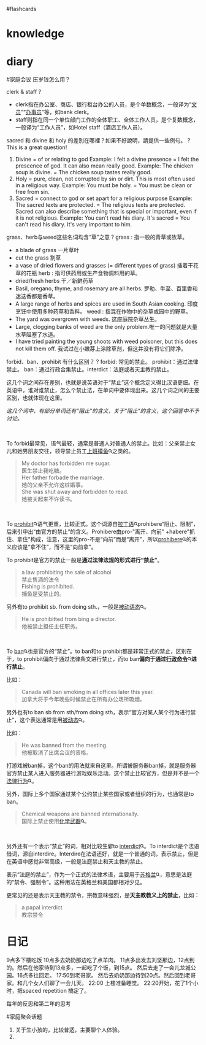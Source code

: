 #flashcards 

# knowledge


# diary

#家庭会议  压岁钱怎么用？


clerk & staff
?
-   clerk指在办公室、商店、银行柜台办公的人员，是个单数概念，一般译为“[文员](https://zhidao.baidu.com/search?word=%CE%C4%D4%B1)”“[办事员](https://zhidao.baidu.com/search?word=%B0%EC%CA%C2%D4%B1)”等，如bank clerk。
-   staff则指在同一个单位部门工作的全体职工、全体工作人员，是个复数概念，一般译为“工作人员”，如Hotel staff（酒店工作人员）。 <!--SR:!2023-01-25,3,250-->


sacred 和 divine 和 holy 的差別在哪裡？如果不好說明，請提供一些例句。
?
This is a great question! 
1. Divine = of or relating to god Example: I felt a divine presence = I felt the prescence of god. It can also mean really good. Example: The chicken soup is divine. = The chicken soup tastes really good.  
2. Holy = pure, clean, not corrupted by sin or dirt. This is most often used in a religious way. Example: You must be holy. = You must be clean or free from sin. 
3. Sacred = connect to god or set apart for a religious purpose Example: The sacred texts are protected. = The religious texts are protected. Sacred can also describe something that is special or important, even if it is not religious. Example: You can't read his diary. It's sacred = You can't read his diary. It's very important to him. <!--SR:!2023-01-25,3,250-->

grass、herb与weed这些名词均含“草”之意
?
grass : 指一般的青草或牧草。
-   a blade of grass  一片草叶
-   cut the grass  割草
-   a vase of dried flowers and grasses (= different types of grass)  插着干花草的花瓶
herb : 指可供药用或生产食物调料用的草。
-   dried/fresh herbs  干／新鲜药草
-   Basil, oregano, thyme, and rosemary are all herbs.  罗勒、牛至、百里香和迷迭香都是香草。
-   A large range of herbs and spices are used in South Asian cooking.  印度烹饪中使用多种药草和香料。
weed : 指混在作物中的杂草或园中的野草。
-   The yard was overgrown with weeds.  这座庭院杂草丛生。
-   Large, clogging banks of weed are the only problem.唯一的问题就是大量水草阻塞了水道。
-   I have tried painting the young shoots with weed poisoner, but this does not kill them off.  我试过在小嫩芽上涂除草剂，但这并没有将它们除净。 <!--SR:!2023-01-25,3,250-->


forbid、ban、prohibit 有什么区别？
?
forbid: 常见的禁止。 prohibit：通过法律禁止。 ban：通过行政合集禁止。interdict：法庭或者天主教的禁止。
<span class="RichText ztext CopyrightRichText-richText css-1g0fqss" options="[object Object]" itemprop="text"><p data-first-child="" data-pid="QSCe6nVI">这几个词之间存在差别，也就是说英语对于“禁止”这个概念定义得比汉语更细。在英语中，谁对谁禁止，怎么个禁止法，在单词中要体现出来。这几个词之间的主要区别，也就体现在这里。</p><p data-pid="YNieWO3t"><i>这几个词中，有部分单词还有“阻止”的含义，关于“阻止”的含义，这个回答中不予讨论。</i></p><p class="ztext-empty-paragraph"><br></p><p data-pid="R150DFL5">To forbid最常见，语气最轻，通常是普通人对普通人的禁止。比如：父亲禁止女儿和她男朋友交往，领导禁止员工<span><a class="RichContent-EntityWord css-pgtd2j" data-za-not-track-link="true" href="https://www.zhihu.com/search?q=%E4%B8%8A%E7%8F%AD%E6%91%B8%E9%B1%BC&amp;search_source=Entity&amp;hybrid_search_source=Entity&amp;hybrid_search_extra=%7B%22sourceType%22%3A%22answer%22%2C%22sourceId%22%3A2472665774%7D" target="_blank">上班摸鱼<svg width="10px" height="10px" viewBox="0 0 15 15" class="css-1dvsrp"><path d="M10.89 9.477l3.06 3.059a1 1 0 0 1-1.414 1.414l-3.06-3.06a6 6 0 1 1 1.414-1.414zM6 10a4 4 0 1 0 0-8 4 4 0 0 0 0 8z" fill="currentColor"></path></svg></a></span>之类的。</p><blockquote data-pid="Iwp90ccu">My doctor has forbidden me sugar. <br>医生禁止我吃糖。<br>Her father forbade the marriage. <br>她的父亲不允许这桩婚事。<br>She was shut away and forbidden to read.  <br>她被关起来不许读书。</blockquote><p class="ztext-empty-paragraph"><br></p><p data-pid="-iy-lFwy">To <span><a class="RichContent-EntityWord css-pgtd2j" data-za-not-track-link="true" href="https://www.zhihu.com/search?q=prohibit&amp;search_source=Entity&amp;hybrid_search_source=Entity&amp;hybrid_search_extra=%7B%22sourceType%22%3A%22answer%22%2C%22sourceId%22%3A2472665774%7D" target="_blank">prohibit<svg width="10px" height="10px" viewBox="0 0 15 15" class="css-1dvsrp"><path d="M10.89 9.477l3.06 3.059a1 1 0 0 1-1.414 1.414l-3.06-3.06a6 6 0 1 1 1.414-1.414zM6 10a4 4 0 1 0 0-8 4 4 0 0 0 0 8z" fill="currentColor"></path></svg></a></span>语气更重，比较正式。这个词源自<span><a class="RichContent-EntityWord css-pgtd2j" data-za-not-track-link="true" href="https://www.zhihu.com/search?q=%E6%8B%89%E4%B8%81%E8%AF%AD&amp;search_source=Entity&amp;hybrid_search_source=Entity&amp;hybrid_search_extra=%7B%22sourceType%22%3A%22answer%22%2C%22sourceId%22%3A2472665774%7D" target="_blank">拉丁语<svg width="10px" height="10px" viewBox="0 0 15 15" class="css-1dvsrp"><path d="M10.89 9.477l3.06 3.059a1 1 0 0 1-1.414 1.414l-3.06-3.06a6 6 0 1 1 1.414-1.414zM6 10a4 4 0 1 0 0-8 4 4 0 0 0 0 8z" fill="currentColor"></path></svg></a></span>prohibere“阻止、限制”，后来引申出“由官方的禁止”的含义。Prohibere由pro-"离开、向前" +habere"抓住、拿住"构成，注意，这里的pro-不是“向前”而是“离开”，所以<span><a class="RichContent-EntityWord css-pgtd2j" data-za-not-track-link="true" href="https://www.zhihu.com/search?q=prohibere&amp;search_source=Entity&amp;hybrid_search_source=Entity&amp;hybrid_search_extra=%7B%22sourceType%22%3A%22answer%22%2C%22sourceId%22%3A2472665774%7D" target="_blank">prohibere<svg width="10px" height="10px" viewBox="0 0 15 15" class="css-1dvsrp"><path d="M10.89 9.477l3.06 3.059a1 1 0 0 1-1.414 1.414l-3.06-3.06a6 6 0 1 1 1.414-1.414zM6 10a4 4 0 1 0 0-8 4 4 0 0 0 0 8z" fill="currentColor"></path></svg></a></span>的本义应该是“拿不住”，而不是“向前拿”。</p><p data-pid="Q2394TzC">To prohibit是官方的禁止一般是<b>通过法律法规的形式进行“禁止”</b>。</p><blockquote data-pid="Em4vD9Qz">a law prohibiting the sale of alcohol <br>禁止售酒的法令<br>Fishing is prohibited.  <br>捕鱼是受禁止的。</blockquote><p data-pid="8CVtqdFK">另外有to prohibit sb. from doing sth.，一般是<span><a class="RichContent-EntityWord css-pgtd2j" data-za-not-track-link="true" href="https://www.zhihu.com/search?q=%E8%A2%AB%E5%8A%A8%E8%AF%AD%E6%80%81&amp;search_source=Entity&amp;hybrid_search_source=Entity&amp;hybrid_search_extra=%7B%22sourceType%22%3A%22answer%22%2C%22sourceId%22%3A2472665774%7D" target="_blank">被动语态<svg width="10px" height="10px" viewBox="0 0 15 15" class="css-1dvsrp"><path d="M10.89 9.477l3.06 3.059a1 1 0 0 1-1.414 1.414l-3.06-3.06a6 6 0 1 1 1.414-1.414zM6 10a4 4 0 1 0 0-8 4 4 0 0 0 0 8z" fill="currentColor"></path></svg></a></span>。</p><blockquote data-pid="6Zq8E15z">He is prohibitted from bing a director.<br>他被禁止担任主任职务。</blockquote><p class="ztext-empty-paragraph"><br></p><p data-pid="W953jnHE">To <span><a class="RichContent-EntityWord css-pgtd2j" data-za-not-track-link="true" href="https://www.zhihu.com/search?q=ban&amp;search_source=Entity&amp;hybrid_search_source=Entity&amp;hybrid_search_extra=%7B%22sourceType%22%3A%22answer%22%2C%22sourceId%22%3A2472665774%7D" target="_blank">ban<svg width="10px" height="10px" viewBox="0 0 15 15" class="css-1dvsrp"><path d="M10.89 9.477l3.06 3.059a1 1 0 0 1-1.414 1.414l-3.06-3.06a6 6 0 1 1 1.414-1.414zM6 10a4 4 0 1 0 0-8 4 4 0 0 0 0 8z" fill="currentColor"></path></svg></a></span>也是官方的“禁止”。to ban和to prohibit都是非常正式的禁止，区别在于，to prohibit偏向于通过法律条文进行禁止，而to ban<b>偏向于通过<span><a class="RichContent-EntityWord css-pgtd2j" data-za-not-track-link="true" href="https://www.zhihu.com/search?q=%E8%A1%8C%E6%94%BF%E5%91%BD%E4%BB%A4&amp;search_source=Entity&amp;hybrid_search_source=Entity&amp;hybrid_search_extra=%7B%22sourceType%22%3A%22answer%22%2C%22sourceId%22%3A2472665774%7D" target="_blank">行政命令<svg width="10px" height="10px" viewBox="0 0 15 15" class="css-1dvsrp"><path d="M10.89 9.477l3.06 3.059a1 1 0 0 1-1.414 1.414l-3.06-3.06a6 6 0 1 1 1.414-1.414zM6 10a4 4 0 1 0 0-8 4 4 0 0 0 0 8z" fill="currentColor"></path></svg></a></span>进行禁止</b>。</p><p data-pid="s2Fhw9j9">比如：</p><blockquote data-pid="WIfcSd09">Canada will ban smoking in all offices later this year.  <br>加拿大将于今年晚些时候禁止在所有办公场所吸烟。</blockquote><p data-pid="sAUDZvbK">另外也有to ban sb from sth/from doing sth，表示“官方对某人某个行为进行禁止”，这个表达通常是用<span><a class="RichContent-EntityWord css-pgtd2j" data-za-not-track-link="true" href="https://www.zhihu.com/search?q=%E8%A2%AB%E5%8A%A8%E6%80%81&amp;search_source=Entity&amp;hybrid_search_source=Entity&amp;hybrid_search_extra=%7B%22sourceType%22%3A%22answer%22%2C%22sourceId%22%3A2472665774%7D" target="_blank">被动态<svg width="10px" height="10px" viewBox="0 0 15 15" class="css-1dvsrp"><path d="M10.89 9.477l3.06 3.059a1 1 0 0 1-1.414 1.414l-3.06-3.06a6 6 0 1 1 1.414-1.414zM6 10a4 4 0 1 0 0-8 4 4 0 0 0 0 8z" fill="currentColor"></path></svg></a></span>。</p><p data-pid="r74KgZWY">比如：</p><blockquote data-pid="Fe2au1IM">He was banned from the meeting. <br>他被取消了出席会议的资格。</blockquote><p data-pid="hR30ZNks">打游戏被ban掉，这个ban的用法就来自这里。所谓被服务器ban掉，就是服务器官方禁止某人进入服务器进行游戏娱乐活动。这个禁止比较官方，但是并不是一个<span><a class="RichContent-EntityWord css-pgtd2j" data-za-not-track-link="true" href="https://www.zhihu.com/search?q=%E6%B3%95%E5%BE%8B%E8%A1%8C%E4%B8%BA&amp;search_source=Entity&amp;hybrid_search_source=Entity&amp;hybrid_search_extra=%7B%22sourceType%22%3A%22answer%22%2C%22sourceId%22%3A2472665774%7D" target="_blank">法律行为<svg width="10px" height="10px" viewBox="0 0 15 15" class="css-1dvsrp"><path d="M10.89 9.477l3.06 3.059a1 1 0 0 1-1.414 1.414l-3.06-3.06a6 6 0 1 1 1.414-1.414zM6 10a4 4 0 1 0 0-8 4 4 0 0 0 0 8z" fill="currentColor"></path></svg></a></span>。</p><p data-pid="ZXcnFObD">另外，国际上多个国家通过某个公约禁止某些国家或者组织的行为，也通常是to ban。</p><blockquote data-pid="NS-Qj3m-">Chemical weapons are banned internationally. <br>国际上禁止使用<span><a class="RichContent-EntityWord css-pgtd2j" data-za-not-track-link="true" href="https://www.zhihu.com/search?q=%E5%8C%96%E5%AD%A6%E6%AD%A6%E5%99%A8&amp;search_source=Entity&amp;hybrid_search_source=Entity&amp;hybrid_search_extra=%7B%22sourceType%22%3A%22answer%22%2C%22sourceId%22%3A2472665774%7D" target="_blank">化学武器<svg width="10px" height="10px" viewBox="0 0 15 15" class="css-1dvsrp"><path d="M10.89 9.477l3.06 3.059a1 1 0 0 1-1.414 1.414l-3.06-3.06a6 6 0 1 1 1.414-1.414zM6 10a4 4 0 1 0 0-8 4 4 0 0 0 0 8z" fill="currentColor"></path></svg></a></span>。</blockquote><p class="ztext-empty-paragraph"><br></p><p data-pid="AxUx6LGH">另外还有一个表示“禁止”的词，相对比较生僻to <span><a class="RichContent-EntityWord css-pgtd2j" data-za-not-track-link="true" href="https://www.zhihu.com/search?q=interdict&amp;search_source=Entity&amp;hybrid_search_source=Entity&amp;hybrid_search_extra=%7B%22sourceType%22%3A%22answer%22%2C%22sourceId%22%3A2472665774%7D" target="_blank">interdict<svg width="10px" height="10px" viewBox="0 0 15 15" class="css-1dvsrp"><path d="M10.89 9.477l3.06 3.059a1 1 0 0 1-1.414 1.414l-3.06-3.06a6 6 0 1 1 1.414-1.414zM6 10a4 4 0 1 0 0-8 4 4 0 0 0 0 8z" fill="currentColor"></path></svg></a></span>。To interdict是个法语借词，源自interdire。Interdire在法语还好，就是一个普通的词，表示禁止，但是在英语中感觉非常高级，一般是法庭禁止和天主教的禁止。</p><p data-pid="Nhx8kQkj">表示“法庭的禁止”，作为一个正式的法律术语，主要用于<span><a class="RichContent-EntityWord css-pgtd2j" data-za-not-track-link="true" href="https://www.zhihu.com/search?q=%E8%8B%8F%E6%A0%BC%E5%85%B0&amp;search_source=Entity&amp;hybrid_search_source=Entity&amp;hybrid_search_extra=%7B%22sourceType%22%3A%22answer%22%2C%22sourceId%22%3A2472665774%7D" target="_blank">苏格兰<svg width="10px" height="10px" viewBox="0 0 15 15" class="css-1dvsrp"><path d="M10.89 9.477l3.06 3.059a1 1 0 0 1-1.414 1.414l-3.06-3.06a6 6 0 1 1 1.414-1.414zM6 10a4 4 0 1 0 0-8 4 4 0 0 0 0 8z" fill="currentColor"></path></svg></a></span>，意思是法庭的“禁令、强制令”。这种用法在英格兰和美国都相对少见。</p><p data-pid="SxW3vd_z">更常见的还是表示天主教的禁令，宗教意味强烈，是<b>天主教教义上的禁止</b>，比如：</p><blockquote data-pid="D6mUr-wm">a papal interdict <br>教宗禁令</blockquote></span> <!--SR:!2023-02-10,13,250-->



# 日记
9点多下楼吃饭
10点多去奶奶那边吃了点羊肉。
11点多出发去刘坚那边，12点到的。然后在他家待到13点多，一起吃了个饭，到15点。
然后去走了一会儿龙城公园。16点多往回走。
17:50到老哥家。 然后去奶奶那边待到20点。然后回到老哥家。和几个女人们聊了一会儿天。
22:00 上楼准备睡觉。 22:20开始，花了1个小时，把spaced repetition 搞定了。

每年的反思和第二年的思考

#家庭聚会话题
1. 关于生小孩的，比较普适，主要聊个人体验。
2. 

